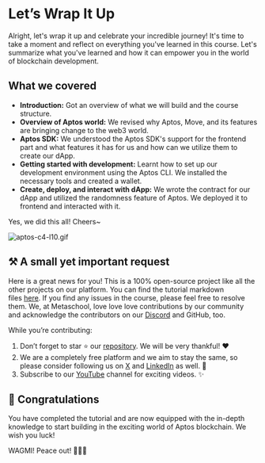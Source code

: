 # Let’s Wrap It Up

Alright, let's wrap it up and celebrate your incredible journey! It's time to take a moment and reflect on everything you've learned in this course. Let's summarize what you've learned and how it can empower you in the world of blockchain development.

## What we covered

- **Introduction:** Got an overview of what we will build and the course structure.
- **Overview of Aptos world:** We revised why Aptos, Move, and its features are bringing change to the web3 world.
- **Aptos SDK:** We understood the Aptos SDK's support for the frontend part and what features it has for us and how can we utilize them to create our dApp.
- **Getting started with development:** Learnt how to set up our development environment using the Aptos CLI. We installed the necessary tools and created a wallet.
- **Create, deploy, and interact with dApp:** We wrote the contract for our dApp and utilized the randomness feature of Aptos. We deployed it to frontend and interacted with it.

Yes, we did this all! Cheers~

![aptos-c4-l10.gif](https://github.com/0xmetaschool/Learning-Projects/blob/main/assests_for_all/C4%20Rock%20Paper%20Scissor%20on%20Aptos%20Images/Lesson%2010%20Let%E2%80%99s%20Wrap%20It%20Up/aptos-c4-l10.webp?raw=true)

## ⚒️ A small yet important request

Here is a great news for you! This is a 100% open-source project like all the other projects on our platform. You can find the tutorial markdown files [here](https://github.com/0xmetaschool/Learning-Projects). If you find any issues in the course, please feel free to resolve them. We, at Metaschool, love love love contributions by our community and acknowledge the contributors on our [Discord](https://discord.com/invite/vbVMUwXWgc) and GitHub, too.

While you’re contributing:

1. Don’t forget to star ⭐️ our [repository](https://github.com/0xmetaschool/Learning-Projects). We will be very thankful! ❤️
2. We are a completely free platform and we aim to stay the same, so please consider following us on [X](https://x.com/0xmetaschool) and [LinkedIn](https://www.linkedin.com/company/0xmetaschool) as well. 🫶
3. Subscribe to our [YouTube](https://www.youtube.com/@0xmetaschool) channel for exciting videos. ✨

## 🎊 Congratulations

You have completed the tutorial and are now equipped with the in-depth knowledge to start building in the exciting world of Aptos blockchain. We wish you luck!

WAGMI! Peace out! ✌🏻🔮
